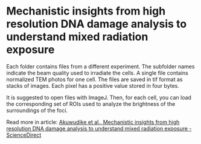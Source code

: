 # Mechanistic insights from high resolution DNA damage analysis to understand mixed radiation exposure

Each folder contains files from a different experiment. 
The subfolder names indicate the beam quality used to irradiate the cells.
A single file contains normalized TEM photos for one cell.
The files are saved in tif format as stacks of images. 
Each pixel has a positive value stored in four bytes.

It is suggested to open files with ImageJ. Then, for each cell, you can load the corresponding set of ROIs used to analyze the brightness of the surroundings of the foci.

Read more in article: [Akuwudike et al., Mechanistic insights from high resolution DNA damage analysis to understand mixed radiation exposure - ScienceDirect](https://www.sciencedirect.com/science/article/pii/S1568786423001088)
